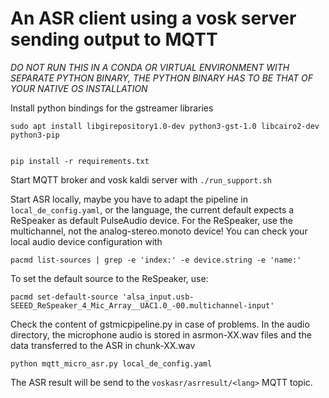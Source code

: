 # An ASR client using a vosk server sending output to MQTT

*DO NOT RUN THIS IN A CONDA OR VIRTUAL ENVIRONMENT WITH SEPARATE PYTHON BINARY, THE PYTHON BINARY HAS TO BE THAT OF YOUR NATIVE OS INSTALLATION*

Install python bindings for the gstreamer libraries

```
sudo apt install libgirepository1.0-dev python3-gst-1.0 libcairo2-dev python3-pip


pip install -r requirements.txt
```

Start MQTT broker and vosk kaldi server with `./run_support.sh`

Start ASR locally, maybe you have to adapt the pipeline in `local_de_config.yaml`, or the language, the current default expects a ReSpeaker as default PulseAudio device. For the ReSpeaker, use the multichannel, not the analog-stereo.monoto device! You can check your local audio device configuration with

```
pacmd list-sources | grep -e 'index:' -e device.string -e 'name:'
```

To set the default source to the ReSpeaker, use:

```
pacmd set-default-source 'alsa_input.usb-SEEED_ReSpeaker_4_Mic_Array__UAC1.0_-00.multichannel-input'
```

Check the content of gstmicpipeline.py in case of problems. In the audio directory, the microphone audio is stored in asrmon-XX.wav files and the data transferred to the ASR in chunk-XX.wav

```
python mqtt_micro_asr.py local_de_config.yaml
```

The ASR result will be send to the `voskasr/asrresult/<lang>` MQTT topic.
